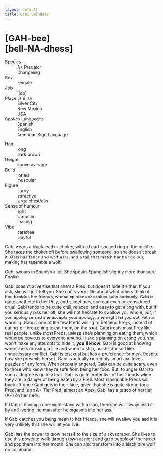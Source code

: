 ```yaml
---
layout: default
title: Gabi Belnades
---
```

# [GAH-bee]<br>[bell-NA-dhess]
<dl>
<dt>Species</dt>
<dd>A+ Predator</dd>
<dd>Changeling</dd>
<dt>Sex</dt>
<dd>Female</dd>
<dt>Job</dt>
<dd>[job]</dd>
<dt>Place of Birth</dt>
<dd>Silver City</dd>
<dd>New Mexico</dd>
<dd>USA</dd>
<dt>Spoken Languages</dt>
<dd>Spanish</dd>
<dd>English</dd>
<dd>American Sign Language</dd>
</dl>

<dl>
<dt>Hair</dt>
<dd>long</dd>
<dd>dark brown</dd>
<dt>Height</dt>
<dd>above average</dd>
<dt>Build</dt>
<dd>toned</dd>
<dd>muscular</dd>
<dt>Figure</dt>
<dd>curvy</dd>
<dd>attractive</dd>
<dd>large chest/ass</dd>
<dt>Sense of humour</dt>
<dd>light</dd>
<dd>sarcastic</dd>
<dd>teasing</dd>
<dt>Vibe</dt>
<dd>carefree</dd>
<dd>playful</dd>
</dl>

Gabi wears a black leather choker, with a heart-shaped ring in the middle. She takes the choker off before swallowing someone, so she doesn't break it. Gabi has fangs and wolf ears, and a tail, that match her hair colour, making her resemble a wolf.

Gabi swears in Spanish a lot. She speaks Spanglish slightly more than pure English.

Gabi doesn't advertise that she's a Pred, but doesn't hide it either. If you ask, she will just tell you. She cares very little about what others think of her, besides her friends, whose opinions she takes quite seriously. Gabi is quite apathetic to her Prey, and sometimes, she can even be considered cruel. Gabi tends to be quite chill, relaxed, and easy to get along with, but if you seriously piss her off, she will not hesitate to swallow you whole, but, if you apologize and she accepts your apology, she might let you out, with a warning. Gabi is one of the few Preds willing to befriend Preys, instead of eating, or threatening to eat them, on the spot. Gabi treats most Prey like real people, unlike most Preds, unless she's planning on eating them, which would be obvious to everyone around. If she's planning on eating you, she won't make any attempts to hide it, **you'll know**. Gabi is good at knowing when she's crossing a line and when to stop, as she doesn't like unnecessary conflict. Gabi is bisexual but has a preference for men. Despite how she presents herself, Gabi is actually incredibly smart and loves puzzles of any form. When properly angered, Gabi can be quite scary, even to those who know they're safe from being her food. But, to anger Gabi to such a degree is quite a feat. Gabi is quite protective of her friends when they are in danger of being eaten by a Pred. Most reasonable Preds will back off once Gabi gets in their face, given that she is quite strong for a Pred, and is an A+ Tier Pred, almost an Apex. Gabi has a tattoo of her tier (A+) on her neck.

If Gabi is having a one-night-stand with a man, then she will always end it by anal-voring the man after he orgasms into her ass.

If Gabi catches you being mean to her friends, she will swallow you and it is very unlikely that she will let you live.

Gabi has the power to grow herself to the size of a skyscraper. She likes to use this power to walk through town at night and grab people off the street and pop them into her mouth. She can also transform into a black dire wolf on command.